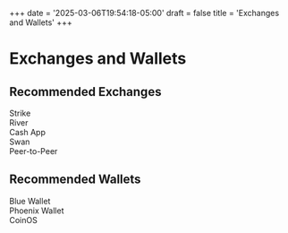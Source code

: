 +++
date = '2025-03-06T19:54:18-05:00'
draft = false
title = 'Exchanges and Wallets'
+++

<div class="tight-margin">

# Exchanges and Wallets

## Recommended Exchanges

Strike  
River  
Cash App  
Swan  
Peer-to-Peer

## Recommended Wallets

Blue Wallet  
Phoenix Wallet  
CoinOS  

</div>